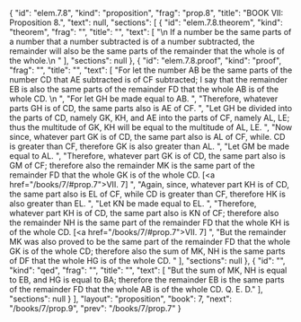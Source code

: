 {
  "id": "elem.7.8",
  "kind": "proposition",
  "frag": "prop.8",
  "title": "BOOK VII: Proposition 8.",
  "text": null,
  "sections": [
    {
      "id": "elem.7.8.theorem",
      "kind": "theorem",
      "frag": "",
      "title": "",
      "text": [
        "\n       If a number be the same parts of a number that a number subtracted is of a number subtracted, the remainder will also be the same parts of the remainder that the whole is of the whole.\n      "
      ],
      "sections": null
    },
    {
      "id": "elem.7.8.proof",
      "kind": "proof",
      "frag": "",
      "title": "",
      "text": [
        "For let the number AB be the same parts of the number CD that AE subtracted is of CF subtracted; I say that the remainder EB is also the same parts of the remainder FD that the whole AB is of the whole CD. \n      ",
        "For let GH be made equal to AB. ",
        "Therefore, whatever parts GH is of CD, the same parts also is AE of CF. ",
        "Let GH be divided into the parts of CD, namely GK, KH, and AE into the parts of CF, namely AL, LE; thus the multitude of GK, KH will be equal to the multitude of AL, LE. ",
        "Now since, whatever part GK is of CD, the same part also is AL of CF, while. CD is greater than CF, therefore GK is also greater than AL. ",
        "Let GM be made equal to AL. ",
        "Therefore, whatever part GK is of CD, the same part also is GM of CF; therefore also the remainder MK is the same part of the remainder FD that the whole GK is of the whole CD. [<a href=\"/books/7/#prop.7\">VII. 7</a>] ",
        "Again, since, whatever part KH is of CD, the same part also is EL of CF, while CD is greater than CF, therefore HK is also greater than EL. ",
        "Let KN be made equal to EL. ",
        "Therefore, whatever part KH is of CD, the same part also is KN of CF; therefore also the remainder NH is the same part of the remainder FD that the whole KH is of the whole CD. [<a href=\"/books/7/#prop.7\">VII. 7</a>] ",
        "But the remainder MK was also proved to be the same part of the remainder FD that the whole GK is of the whole CD; therefore also the sum of MK, NH is the same parts of DF that the whole HG is of the whole CD. "
      ],
      "sections": null
    },
    {
      "id": "",
      "kind": "qed",
      "frag": "",
      "title": "",
      "text": [
        "But the sum of MK, NH is equal to EB, and HG is equal to BA; therefore the remainder EB is the same parts of the remainder FD that the whole AB is of the whole CD. Q. E. D."
      ],
      "sections": null
    }
  ],
  "layout": "proposition",
  "book": 7,
  "next": "/books/7/prop.9",
  "prev": "/books/7/prop.7"
}
